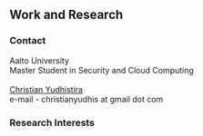 ## Work and Research

### Contact
Aalto University <br />
Master Student in Security and Cloud Computing <br /><br />
[Christian Yudhistira](https://www.linkedin.com/in/christianyudhistira/) <br />
e-mail - christianyudhis at gmail dot com

### Research Interests

